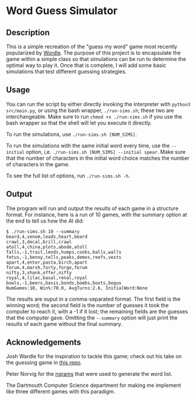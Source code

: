 # Word Guess Simulator
## Description
This is a simple recreation of the "guess my word" game most recently popularized by [Wordle](https://www.powerlanguage.co.uk/wordle/). The purpose of this project is to encapsulate the game within a simple class so that simulations can be run to determine the optimal way to play it. Once that is complete, I will add some basic simulations that test different guessing strategies.

## Usage
You can run the script by either directly invoking the interpreter with `python3 src/main.py`, or using the bash wrapper, `./run-sims.sh`; these two are interchangeable. Make sure to run `chmod +x ./run-sims.sh` if you use the bash wrapper so that the shell will let you execute it directly.

To run the simulations, use `./run-sims.sh [NUM_SIMS]`.

To run the simulations with the same initial word every time, use the `--initial` option, i,e. `./run-sims.sh [NUM_SIMS] --initial spear`. Make sure that the number of characters in the initial word choice matches the number of characters in the game.

To see the full list of options, run `./run-sims.sh -h`.

## Output
The program will run and output the results of each game in a structure format. For instance, here is a run of 10 games, with the summary option at the end to tell us how the AI did:

```
$ ./run-sims.sh 10 --summary
beard,4,venom,leads,heart,beard
crawl,3,decal,brill,crawl
atoll,4,china,plots,abode,atoll
falls,-1,trait,lends,humps,cooks,balls,walls
fetus,-1,benny,tells,peaks,demos,reefs,vests
apart,4,enter,pasta,birch,apart
forum,4,marsh,forty,forge,forum
nifty,3,shank,offer,nifty
royal,4,lilac,basal,renal,royal
bowls,-1,beers,basis,bonds,bombs,boots,bogus
NumGames:10, Win%:70.0, AvgTurns:2.6, InitialWord:None
```

The results are ouput in a comma-separated format. The first field is the winning word; the second field is the number of guesses it took the computer to reach it, with a -1 if it lost; the remaining fields are the guesses that the computer gave. Omitting the `--summary` option will just print the results of each game without the final summary.

## Acknowledgements
Josh Wardle for the inspiration to tackle this game; check out his take on the guessing game in [this repo](https://github.com/powerlanguage/guess-my-word).

Peter Norvig for the [ngrams](https://norvig.com/ngrams/) that were used to generate the word list.

The Dartmouth Computer Science department for making me implement like three different games with this paradigm.

